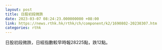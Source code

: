 ```yaml
---
layout: post
title: 日股初段微跌
date: 2023-03-07 08:24:23.000000000 +08:00
link: https://news.rthk.hk/rthk/ch/component/k2/1690802-20230307.htm
categories: rthk
---
```


日股初段微跌，日經指數較早時報28225點，跌12點。
